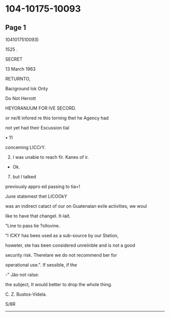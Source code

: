 # 104-10175-10093

## Page 1

1041017510093)

1525 .

SECRET

13 March 1963

RETURNTO,

Baciground lok Onty

Do Not Herrott

HEYORANUUM FOR IVE SECORD.

or ne/6 infored re this torning thet he Agency had

not yet had their Escussion tial

• 11

conceming LICCrY.

2. I was unabie to reach fir. Kanes of ir.

- Ok.

7. but I talked

previously appro ed passing to tia=!

June statemest thet LICOOkY

was an indirect catact of our on Guatenalan exile activities, we woul

like to have that changel. It-lait.

"Line to pass tie ?ollovine.

"I ICKY has bees used as a sub-source by our Station,

howeter, ste has been considered unreiinble and is not a good

security risk. Therelare we do not recommend ber for

operational use.". If sessible, if the

-" Jão not ralse:

the subject, It would better to drop the whole thing.

C. Z. Bustos-Videla.

S/8R

---

